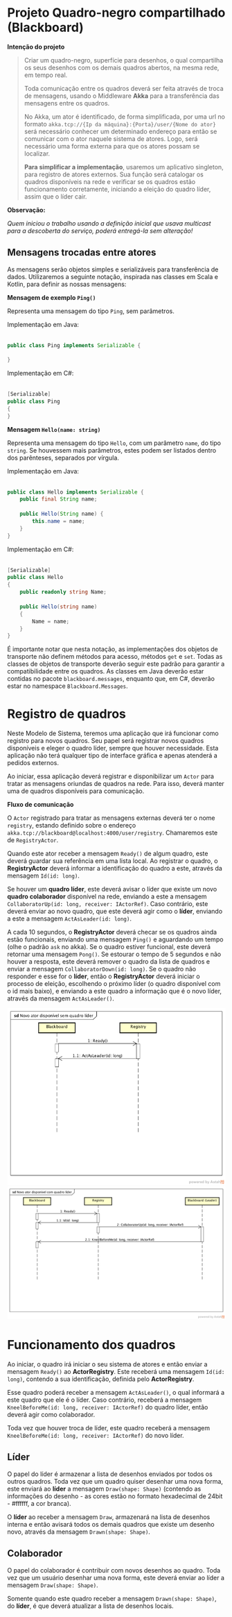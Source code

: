 
# Projeto Quadro-negro compartilhado (Blackboard)

**Intenção do projeto**

> Criar um quadro-negro, superfície para desenhos, o qual compartilha os seus desenhos com os demais
> quadros abertos, na mesma rede, em tempo real.
>
> Toda comunicação entre os quadros deverá ser feita através de troca de mensagens, usando o Middleware
> **Akka** para a transferência das mensagens entre os quadros.
>
> No Akka, um ator é identificado, de forma simplificada, por uma url no formato 
> `akka.tcp://{Ip da máquina}:{Porta}/user/{Nome do ator}`
> será necessário conhecer um determinado endereço para então
> se comunicar com o ator naquele sistema de atores. Logo, será necessário uma forma externa para que os atores
> possam se localizar.
>
> **Para simplificar a implementação**, usaremos um aplicativo singleton, para registro de atores externos.
> Sua função será catalogar os quadros disponíveis na rede e verificar se os quadros estão funcionamento corretamente,
> iniciando a eleição do quadro líder, assim que o líder cair.

**Observação:**

_Quem iniciou o trabalho usando a definição inicial que usava multicast para a descoberta do serviço, poderá
entregá-la sem alteração!_

## Mensagens trocadas entre atores

As mensagens serão objetos simples e serializáveis para transferência de dados. Utilizaremos a seguinte notação, inspirada nas
classes em Scala e Kotlin, para definir as nossas mensagens:

**Mensagem de exemplo `Ping()`**

Representa uma mensagem do tipo `Ping`, sem parâmetros. 

Implementação em Java:

```java

public class Ping implements Serializable {
	
}

```

Implementação em C#:

```csharp

[Serializable]
public class Ping
{
}

```


**Mensagem `Hello(name: string)`**

Representa uma mensagem do tipo `Hello`, com um parâmetro `name`, do tipo `string`. Se houvessem mais parâmetros,
estes podem ser listados dentro dos parênteses, separados por vírgula.

Implementação em Java:

```java

public class Hello implements Serializable {
	public final String name;

	public Hello(String name) {
		this.name = name;
	}
}

```

Implementação em C#:

```csharp

[Serializable]
public class Hello 
{
	public readonly string Name;
	
	public Hello(string name)
	{
		Name = name;
	}
}

```

É importante notar que nesta notação, as implementações dos objetos de transporte não definem métodos para acesso, métodos `get` e `set`.
Todas as classes de objetos de transporte deverão seguir este padrão para garantir a compatibilidade entre os quadros.
As classes em Java deverão estar contidas no pacote `blackboard.messages`, enquanto que, em C#, deverão estar no namespace `Blackboard.Messages`.


# Registro de quadros

Neste Modelo de Sistema, teremos uma aplicação que irá funcionar como registro
para novos quadros. Seu papel será registrar novos quadros disponíveis e eleger
o quadro líder, sempre que houver necessidade. Esta aplicação não terá qualquer
tipo de interface gráfica e apenas atenderá a pedidos externos.

Ao iniciar, essa aplicação deverá registrar e disponibilizar um `Actor` para 
tratar as mensagens oriundas de quadros na rede. Para isso, deverá manter
uma de quadros disponíveis para comunicação.

**Fluxo de comunicação**

O `Actor` registrado para tratar as mensagens externas deverá ter o nome `registry`,
estando definido sobre o endereço `akka.tcp://blackboard@localhost:4000/user/registry`.
Chamaremos este de `RegistryActor`.

Quando este ator receber a mensagem `Ready()` de algum quadro, este deverá guardar
sua referência em uma lista local. Ao registrar o quadro, o **RegistryActor** deverá
informar a identificação do quadro a este, através da mensagem `Id(id: long)`.

Se houver um **quadro líder**, este deverá avisar o líder que existe um novo 
**quadro colaborador** disponível na rede, enviando a este a mensagem 
`CollaboratorUp(id: long, receiver: IActorRef)`. Caso contrário,
este deverá enviar ao novo quadro, que este deverá agir como o **líder**, enviando
a este a mensagem `ActAsLeader(id: long)`.

A cada 10 segundos, o **RegistryActor** deverá checar se os quadros ainda estão funcionais,
enviando uma mensagem `Ping()` e aguardando um tempo (olhe o padrão `ask` no akka).
Se o quadro estiver funcional, este deverá retornar uma mensagem `Pong()`. Se estourar o
tempo de 5 segundos e não houver a resposta, este deverá remover o quadro da lista de 
quadros e enviar a mensagem `CollaboratorDown(id: long)`. Se o quadro não responder
e esse for o **líder**, então o **RegistryActor** deverá iniciar o processo
de eleição, escolhendo o próximo líder (o quadro disponível com o id mais baixo), e enviando
a este quadro a informação que é o novo líder, através da mensagem `ActAsLeader()`.

![Novo ator sem líder](imagens/new-actor-without-leader.png)
![Novo ator com líder](imagens/new-actor-with-leader.png)

# Funcionamento dos quadros

Ao iniciar, o quadro irá iniciar o seu sistema de atores e então enviar a mensagem `Ready()`
ao **ActorRegistry**. Este receberá uma mensagem `Id(id: long)`, contendo a sua identificação,
definida pelo **ActorRegistry**.

Esse quadro poderá receber a mensagem `ActAsLeader()`, o qual informará a este quadro que ele é o líder.
Caso contrário, receberá a mensagem `KneelBeforeMe(id: long, receiver: IActorRef)` do quadro
líder, então deverá agir como colaborador.

Toda vez que houver troca de líder, este quadro receberá a mensagem `KneelBeforeMe(id: long, receiver: IActorRef)` 
do novo líder.

## Líder

O papel do líder é armazenar a lista de desenhos enviados por todos os outros
quadros. Toda vez que um quadro quiser desenhar uma nova forma, este enviará ao **líder** a mensagem
`Draw(shape: Shape)` (contendo as informações do desenho - as
cores estão no formato hexadecimal de 24bit - #ffffff, a cor branca). 

O **líder** ao receber a mensagem `Draw`, armazenará na lista de desenhos interna e então 
avisará todos os demais quadros que existe um desenho novo, através da mensagem 
`Drawn(shape: Shape)`.

## Colaborador

O papel do colaborador é contribuir com novos desenhos ao quadro. Toda vez que um usuário
desenhar uma nova forma, este deverá enviar ao líder a mensagem `Draw(shape: Shape)`.

Somente quando este quadro receber a mensagem `Drawn(shape: Shape)`, do **líder**, é que 
deverá atualizar a lista de desenhos locais.


